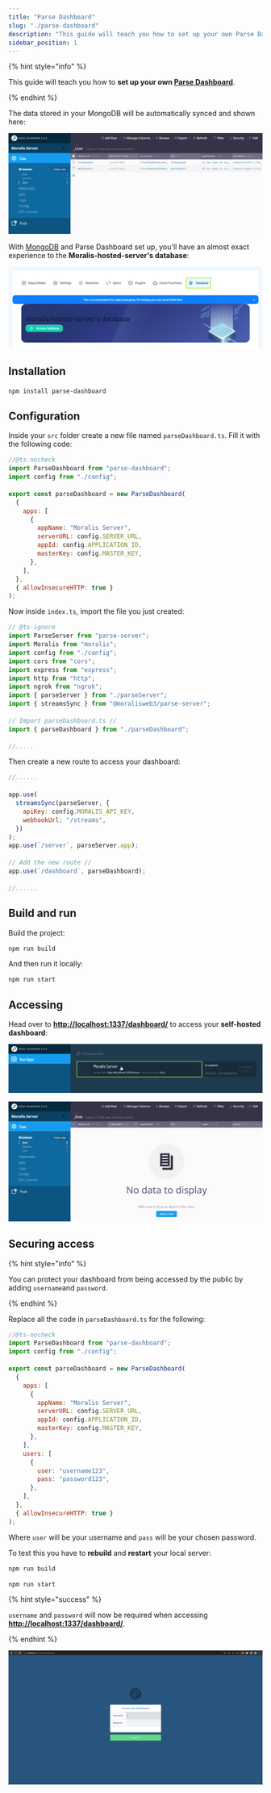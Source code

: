 ```yaml
---
title: "Parse Dashboard"
slug: "./parse-dashboard"
description: "This guide will teach you how to set up your own Parse Dashboard."
sidebar_position: 1
---
```


{% hint style="info" %}

This guide will teach you how to **set up your own [Parse Dashboard](https://github.com/parse-community/parse-dashboard)**.

{% endhint %}

The data stored in your MongoDB will be automatically synced and shown here:

![](../images/dashboard-1.webp)

With [MongoDB](/web3-data-api/self-hosting-moralis-server/production-environment-setup#use-mongodb-atlas) and Parse Dashboard set up, you'll have an almost exact experience to the **Moralis-hosted-server's database**:

![](../images/dashboard-2.webp)

## Installation

```bash npm2yarn
npm install parse-dashboard
```

## Configuration

Inside your `src` folder create a new file named `parseDashboard.ts`. Fill it with the following code:

```javascript src/parseDashboard.ts
//@ts-nocheck
import ParseDashboard from "parse-dashboard";
import config from "./config";

export const parseDashboard = new ParseDashboard(
  {
    apps: [
      {
        appName: "Moralis Server",
        serverURL: config.SERVER_URL,
        appId: config.APPLICATION_ID,
        masterKey: config.MASTER_KEY,
      },
    ],
  },
  { allowInsecureHTTP: true }
);
```

Now inside `index.ts`, import the file you just created:

```javascript src/index.ts
// @ts-ignore
import ParseServer from "parse-server";
import Moralis from "moralis";
import config from "./config";
import cors from "cors";
import express from "express";
import http from "http";
import ngrok from "ngrok";
import { parseServer } from "./parseServer";
import { streamsSync } from "@moralisweb3/parse-server";

// Import parseDashboard.ts //
import { parseDashboard } from "./parseDashboard";

//.....
```

Then create a new route to access your dashboard:

```javascript src/index.ts
//......

app.use(
  streamsSync(parseServer, {
    apiKey: config.MORALIS_API_KEY,
    webhookUrl: "/streams",
  })
);
app.use(`/server`, parseServer.app);

// Add the new route //
app.use(`/dashboard`, parseDashboard);

//......
```

## Build and run

Build the project:

```bash npm2yarn
npm run build
```

And then run it locally:

```bash npm2yarn
npm run start
```

## Accessing

Head over to **<http://localhost:1337/dashboard/>** to access your **self-hosted dashboard**:

![](../images/dashboard-3.webp)

![](../images/dashboard-4.webp)

## Securing access

{% hint style="info" %}

You can protect your dashboard from being accessed by the public by adding `username`and `password`.

{% endhint %}

Replace all the code in `parseDashboard.ts` for the following:

```javascript src/parseDashboard.ts
//@ts-nocheck
import ParseDashboard from "parse-dashboard";
import config from "./config";

export const parseDashboard = new ParseDashboard(
  {
    apps: [
      {
        appName: "Moralis Server",
        serverURL: config.SERVER_URL,
        appId: config.APPLICATION_ID,
        masterKey: config.MASTER_KEY,
      },
    ],
    users: [
      {
        user: "username123",
        pass: "password123",
      },
    ],
  },
  { allowInsecureHTTP: true }
);
```

Where `user` will be your username and `pass` will be your chosen password.

To test this you have to **rebuild** and **restart** your local server:

```bash npm2yarn
npm run build
```

```bash npm2yarn
npm run start
```

{% hint style="success" %}

`username` and `password` will now be required when accessing **<http://localhost:1337/dashboard/>**.

{% endhint %}

![](../images/6f65c0b-image.webp)
